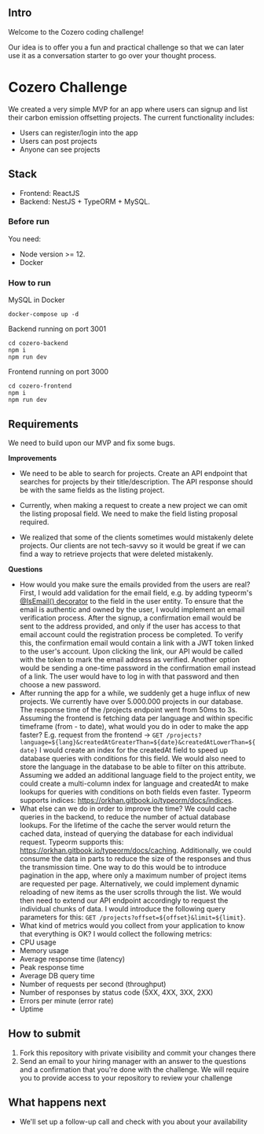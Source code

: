 ## Intro

Welcome to the Cozero coding challenge!

Our idea is to offer you a fun and practical challenge so that we can later use it as a conversation starter to go over your thought process.

# Cozero Challenge

We created a very simple MVP for an app where users can signup and list their carbon emission
offsetting projects. The current functionality includes:

- Users can register/login into the app
- Users can post projects
- Anyone can see projects

## Stack

- Frontend: ReactJS
- Backend: NestJS + TypeORM + MySQL.

### Before run

You need:

- Node version >= 12.
- Docker


### How to run

MySQL in Docker
```
docker-compose up -d
```

Backend running on port 3001
```
cd cozero-backend
npm i
npm run dev
```

Frontend running on port 3000
```
cd cozero-frontend
npm i
npm run dev
```

## Requirements

We need to build upon our MVP and fix some bugs.

**Improvements**

- We need to be able to search for projects. Create an API endpoint that searches for projects by their title/description. The API response should be with the same fields as the listing project. 

- Currently, when making a request to create a new project we can omit the listing proposal field. We need to make the field listing proposal required.

- We realized that some of the clients sometimes would mistakenly delete projects.
Our clients are not tech-savvy so it would be great if we can find a way to retrieve
projects that were deleted mistakenly.

**Questions**

- How would you make sure the emails provided from the users are real?
First, I would add validation for the email field, e.g. by adding typeorm's [@IsEmail() decorator](https://orkhan.gitbook.io/typeorm/docs/validation) to the field in the user entity. To ensure that the email is authentic and owned by the user, I would implement an email verification process. After the signup, a confirmation email would be sent to the address provided, and only if the user has access to that email account could the registration process be completed. To verify this, the confirmation email would contain a link with a JWT token linked to the user's account. Upon clicking the link, our API would be called with the token to mark the email address as verified. Another option would be sending a one-time password in the confirmation email instead of a link. The user would have to log in with that password and then choose a new password.
- After running the app for a while, we suddenly get a huge influx of new projects. We currently have over 5.000.000 projects in our database. The response time of the /projects endpoint went from 50ms to 3s. Assuming the frontend is fetching data per language and within specific timeframe (from - to date), what would you do in oder to make the app faster? E.g. request from the frontend -> `GET /projects?language=${lang}&createdAtGreaterThan=${date}&createdAtLowerThan=${date}`
I would create an index for the createdAt field to speed up database queries with conditions for this field. We would also need to store the language in the database to be able to filter on this attribute. Assuming we added an additional language field to the project entity, we could create a multi-column index for language and createdAt to make lookups for queries with conditions on both fields even faster. Typeorm supports indices: https://orkhan.gitbook.io/typeorm/docs/indices.
- What else can we do in order to improve the time?
We could cache queries in the backend, to reduce the number of actual database lookups. For the lifetime of the cache the server would return the cached data, instead of querying the database for each individual request. Typeorm supports this: https://orkhan.gitbook.io/typeorm/docs/caching.
Additionally, we could consume the data in parts to reduce the size of the responses and thus the transmission time. One way to do this would be to introduce pagination in the app, where only a maximum number of project items are requested per page. Alternatively, we could implement dynamic reloading of new items as the user scrolls through the list. We would then need to extend our API endpoint accordingly to request the individual chunks of data. I would introduce the following query parameters for this: `GET /projects?offset=${offset}&limit=${limit}`.
- What kind of metrics would you collect from your application to know that everything is OK?
I would collect the following metrics:
- CPU usage
- Memory usage
- Average response time (latency)
- Peak response time
- Average DB query time
- Number of requests per second (throughput)
- Number of responses by status code (5XX, 4XX, 3XX, 2XX)
- Errors per minute (error rate)
- Uptime

## How to submit
1. Fork this repository with private visibility and commit your changes there
3. Send an email to your hiring manager with an answer to the questions and a confirmation that you're done with the challenge. We will require you to provide access to your repository to review your challenge

## What happens next
- We'll set up a follow-up call and check with you about your availability


